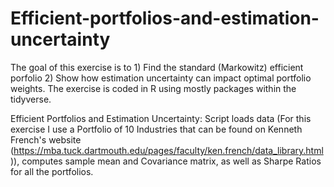 # Efficient-portfolios-and-estimation-uncertainty
The goal of this exercise is to 1) Find the standard (Markowitz) efficient porfolio 2) Show how estimation uncertainty can impact optimal portfolio weights.  The exercise is coded in R using mostly packages within the tidyverse.

Efficient Portfolios and Estimation Uncertainty:
Script loads data (For this exercise I use a Portfolio of 10 Industries that can be found on Kenneth French's website (https://mba.tuck.dartmouth.edu/pages/faculty/ken.french/data_library.html)), computes sample mean and Covariance matrix, as well as Sharpe Ratios for all the portfolios. 
